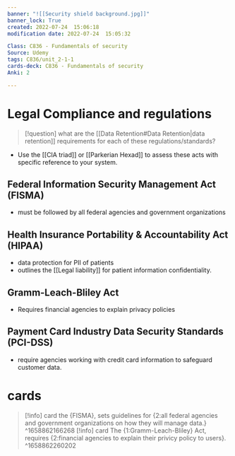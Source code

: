 ```yaml
---
banner: "![[Security shield background.jpg]]"
banner_lock: True
created: 2022-07-24  15:06:18
modification date: 2022-07-24  15:05:32

Class: C836 - Fundamentals of security
Source: Udemy
tags: C836/unit_2-1-1
cards-deck: C836 - Fundamentals of security
Anki: 2

---
```


# Legal Compliance and regulations

>[!question] 
>what are the [[Data Retention#Data Retention|data retention]] requirements for each of these regulations/standards?

- Use the [[CIA triad]] or [[Parkerian Hexad]] to assess these acts with specific reference to your system.

## Federal Information Security Management Act (FISMA)
- must be followed by all federal agencies and government organizations

## Health Insurance Portability & Accountability Act (HIPAA)
- data protection for PII of patients
- outlines the [[Legal liability]] for patient information confidentiality.

## Gramm-Leach-Bliley Act
- Requires financial agencies to explain privacy policies

## Payment Card Industry Data Security Standards (PCI-DSS)
- require agencies working with credit card information to safeguard customer data.

# cards
>[!info] card
>the {FISMA}, sets guidelines for {2:all federal agencies and government organizations on how they will manage data.}
^1658862166268
>[!info] card
>The {1:Gramm-Leach-Bliley} Act, requires {2:financial agencies to explain their privicy policy to users}.
^1658862260202

